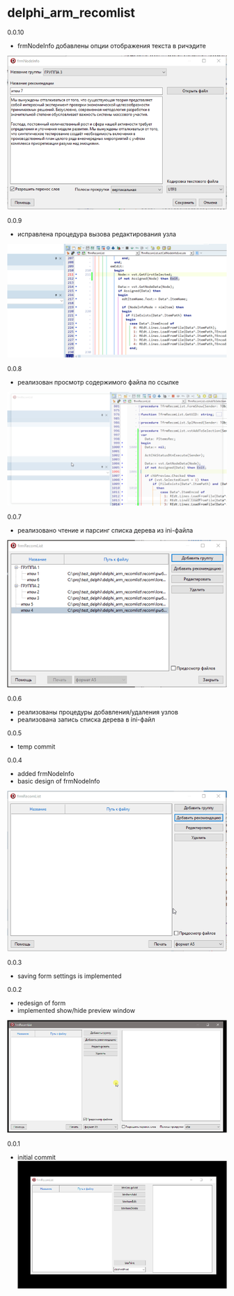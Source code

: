 # delphi_arm_recomlist

0.0.10
- frmNodeInfo добавлены опции отображения текста в ричэдите

![](pict/rec_list_07.gif)

0.0.9
- исправлена процедура вызова редактирования узла

![](pict/rec_list_06.gif)

0.0.8
- реализован просмотр содержимого файла по ссылке

![](pict/rec_list_05.gif)

0.0.7
- реализовано чтение и парсинг списка дерева из ini-файла

![](pict/rec_list_04.gif) 

0.0.6
- реализованы процедуры добавления/удаления узлов
- реализована запись списка дерева в ini-файл

0.0.5
- temp commit

0.0.4
- added frmNodeInfo
- basic design of frmNodeInfo

![](pict/rec_list_03.gif)

0.0.3
- saving form settings is implemented

0.0.2
- redesign of form
- implemented show/hide preview window

![](pict/rec_list_02.gif)

0.0.1
- initial commit
![](pict/rec_list_01.gif)
